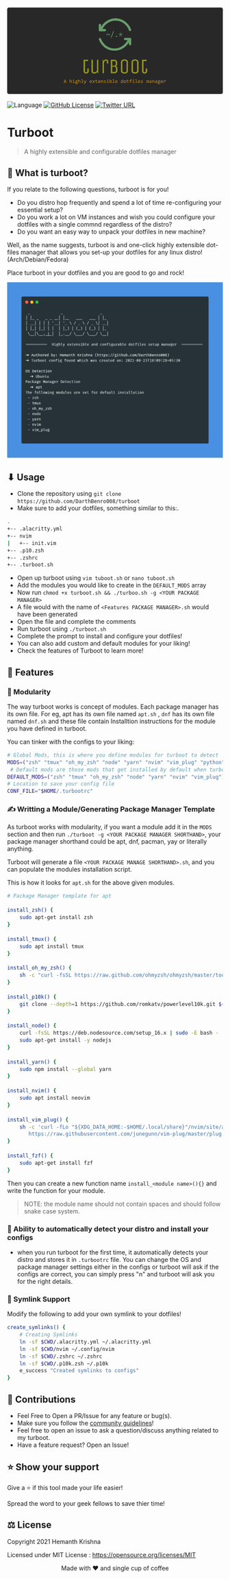 ![turboot Banner](assets/turboot.png)

![Language](https://img.shields.io/badge/language-bash-green)
[![GitHub License](https://img.shields.io/github/license/darthbenro008/turboot)](https://github.com/darthbenro008/turboot/blob/master/LICENSE)
[![Twitter URL](https://img.shields.io/twitter/url?style=social&url=https%3A%2F%2Fgithub.com%2FDarthBenro008%2Fturboot)](https://img.shields.io/twitter/url?style=social&url=https%3A%2F%2Fgithub.com%2FDarthBenro008%2Fturboot)

# Turboot

> A highly extensible and configurable dotfiles manager

## 🤔 What is turboot?

If you relate to the following questions, turboot is for you!

- Do you distro hop frequently and spend a lot of time re-configuring your essential setup?
- Do you work a lot on VM instances and wish you could configure your dotfiles with a single commnd regardless of the distro?
- Do you want an easy way to unpack your dotfiles in new machine?

Well, as the name suggests, turboot is and one-click highly extensible dot-files manager that allows you set-up your dotfiles for any linux distro! (Arch/Debian/Fedora)

Place turboot in your dotfiles and you are good to go and rock!

![Turboot Preview](assets/turboot_preview.png)
  
## ⬇ Usage

- Clone the repository using `git clone https://github.com/DarthBenro008/turboot`
- Make sure to add your dotfiles, something similar to this:.

```bash
.
+-- .alacritty.yml
+-- nvim
|   +-- init.vim
+-- .p10.zsh
+-- .zshrc
+-- .turboot.sh
```

- Open up turboot using `vim tuboot.sh` or `nano tuboot.sh`
- Add the modules you would like to create in the `DEFAULT_MODS` array
- Now run `chmod +x turboot.sh && ./turboo.sh -g <YOUR PACKAGE MANAGER>`
- A file would with the name of `<Features PACKAGE MANAGER>.sh` would have been generated
- Open the file and complete the comments
- Run turboot using `./turboot.sh`
- Complete the prompt to install and configure your dotfiles!
- You can also add custom and default modules for your liking!
- Check the features of Turboot to learn more!

## 🎿 Features

### 🧱 Modularity

The way turboot works is concept of modules. Each package manager has its own file. For eg, apt has its own file named `apt.sh` , `dnf` has its own file named `dnf.sh` and these file contain Installtion instructions for the module you have defined in turboot.

You can tinker with the configs to your liking:

```bash
# Global Mods, this is where you define modules for turboot to detect
MODS=("zsh" "tmux" "oh_my_zsh" "node" "yarn" "nvim" "vim_plug" "python" "fzf") 
 # Default mods are those mods that get installed by default when turboot runs
DEFAULT_MODS=("zsh" "tmux" "oh_my_zsh" "node" "yarn" "nvim" "vim_plug") 
# Location to save your config file  
CONF_FILE="$HOME/.turbootrc"    
```

### ✍ Writting a Module/Generating Package Manager Template

As turboot works with modularity, if you want a module add it in the `MODS` section and then run `./turboot -g <YOUR PACKAGE MANAGER SHORTHAND>`, your package manager shorthand could be apt, dnf, pacman, yay or literally anything. 

Turboot will generate a file `<YOUR PACKAGE MANAGE SHORTHAND>.sh`, and you can populate the modules installation script. 

This is how it looks for `apt.sh` for the above given modules.

```bash
# Package Manager template for apt

install_zsh() {
    sudo apt-get install zsh
}

install_tmux() {
    sudo apt install tmux
}

install_oh_my_zsh() {
    sh -c "curl -fsSL https://raw.github.com/ohmyzsh/ohmyzsh/master/tools/install.sh"
}

install_p10k() {
    git clone --depth=1 https://github.com/romkatv/powerlevel10k.git ${ZSH_CUSTOM:-$HOME/.oh-my-zsh/custom}/themes/powerlevel10k
}

install_node() {
    curl -fsSL https://deb.nodesource.com/setup_16.x | sudo -E bash -
    sudo apt-get install -y nodejs
}

install_yarn() {
    sudo npm install --global yarn
}

install_nvim() {
    sudo apt install neovim
}

install_vim_plug() {
    sh -c 'curl -fLo "${XDG_DATA_HOME:-$HOME/.local/share}"/nvim/site/autoload/plug.vim --create-dirs \
       https://raw.githubusercontent.com/junegunn/vim-plug/master/plug.vim'
}

install_fzf() {
    sudo apt-get install fzf
}

```

Then you can create a new function name `install_<module name>(){}` and write the function for your module.

> NOTE: the module name should not contain spaces and should follow snake case system.

### 💪 Ability to automatically detect your distro and install your configs

- when you run turboot for the first time, it automatically detects your distro and stores it in `.turbootrc` file. You can change the OS and package manager settings either in the configs or turboot will ask if the configs are correct, you can simply press "n" and turboot will ask you for the right details.

### 🔗 Symlink Support

Modify the following to add your own symlink to your dotfiles!

```bash
create_symlinks() {
    # Creating Symlinks
    ln -sf $CWD/.alacritty.yml ~/.alacritty.yml
    ln -sf $CWD/nvim ~/.config/nvim
    ln -sf $CWD/.zshrc ~/.zshrc
    ln -sf $CWD/.p10k.zsh ~/.p10k
    e_success "Created symlinks to configs"
}
```


## 🤝 Contributions

- Feel Free to Open a PR/Issue for any feature or bug(s).
- Make sure you follow the [community guidelines](https://docs.github.com/en/github/site-policy/github-community-guidelines)!
- Feel free to open an issue to ask a question/discuss anything related to my turboot.
- Have a feature request? Open an Issue!

## ⭐ Show your support

Give a ⭐ if this tool made your life easier!

Spread the word to your geek fellows to save thier time!

## ⚖ License

Copyright 2021 Hemanth Krishna

Licensed under MIT License : https://opensource.org/licenses/MIT

<p align="center">Made with ❤ and single cup of coffee</p>